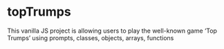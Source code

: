 # topTrumps
This vanilla JS project is allowing users to play the well-known game ‘Top Trumps’ using prompts, classes, objects, arrays, functions
